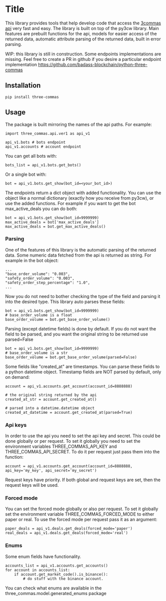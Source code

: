 # Title

This library provides tools that help develop code that access the 
[3commas api](https://github.com/3commas-io/3commas-official-api-docs) very fast and easy. 
The library is built on top of the py3cw library.
Main features are prebuilt functions for the api, models for easier access of the returned data, 
automatic attribute parsing of the returned data, built in error parsing. 

WIP: this library is still in construction. Some endpoints implementations are missing. Feel free to create a PR in github 
if you desire a particular endpoint implementation https://github.com/badass-blockchain/python-three-commas

## Installation

    pip install three-commas

## Usage

The package is built mirroring the names of the api paths. For example:

    import three_commas.api.ver1 as api_v1

    api_v1.bots # bots endpoint
    api_v1.accounts # account endpoint

You can get all bots with: 

    bots_list = api_v1.bots.get_bots()

Or a single bot with:

    bot = api_v1.bots.get_show(bot_id=<your_bot_id>)

The endpoints return a dict object with added functionality. You can use the object like a normal dictionary 
(exactly how you receive from py3cw), or use the added functions. 
For example if you want to get the bot max_active_deals you can do both:

    bot = api_v1.bots.get_show(bot_id=9999999)
    max_active_deals = bot['max_active_deals']
    max_active_deals = bot.get_max_active_deals()

### Parsing
One of the features of this library is the automatic parsing of the returned data. 
Some numeric data fetched from the api is returned as string. For example in the bot object:

    ...
    "base_order_volume": "0.003",
    "safety_order_volume": "0.003",
    "safety_order_step_percentage": "1.0",
    ...

Now you do not need to bother checking the type of the field and parsing it into the desired type.
This library auto parses these fields:

    bot = api_v1.bots.get_show(bot_id=9999999)
    # base_order_volume is a float
    base_order_volume = bot.get_base_order_volume() 

    
Parsing (except datetime fields) is done by default. 
If you do not want the field to be parsed, and you want the original string to be returned use parsed=False

    bot = api_v1.bots.get_show(bot_id=9999999)
    # base_order_volume is a str
    base_order_volume = bot.get_base_order_volume(parsed=False) 


Some fields like "created_at" are timestamps. You can parse these fields to a python datetime object. 
Timestamp fields are NOT parsed by default, only on demand:

    account = api_v1.accounts.get_account(account_id=8888888)

    # the original string returned by the api
    created_at_str = account.get_created_at() 

    # parsed into a datetime.datetime object
    created_at_datetime = account.get_created_at(parsed=True) 


### Api keys

In order to use the api you need to set the api key and secret. This could be done globally or per request.
To set it globally you need to set the environment variables THREE_COMMAS_API_KEY and THREE_COMMAS_API_SECRET.
To do it per request just pass them into the function:

    account = api_v1.accounts.get_account(account_id=8888888, api_key='my_key', api_secret='my_secret')

Request keys have priority. If both global and request keys are set, then the request keys will be used.

### Forced mode

You can set the forced mode globally or also per request.
To set it globally set the environment variable THREE_COMMAS_FORCED_MODE to either paper or real.
To use the forced mode per request pass it as an argument:

    paper_deals = api_v1.deals.get_deals(forced_mode='paper')
    real_deals = api_v1.deals.get_deals(forced_mode='real')


### Enums

Some enum fields have functionality. 

    accounts_list = api_v1.accounts.get_accounts()
    for account in accounts_list:
        if account.get_market_code().is_binance():
            # do stuff with the binance account.

You can check what enums are available in the three_commas.model.generated_enums package


